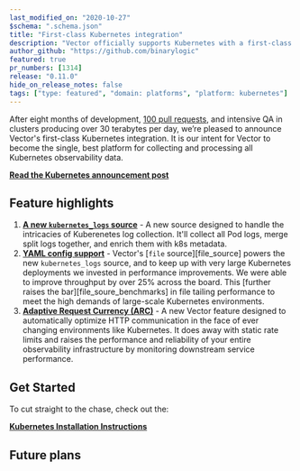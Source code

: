 ```yaml
---
last_modified_on: "2020-10-27"
$schema: ".schema.json"
title: "First-class Kubernetes integration"
description: "Vector officially supports Kubernetes with a first-class integration."
author_github: "https://github.com/binarylogic"
featured: true
pr_numbers: [1314]
release: "0.11.0"
hide_on_release_notes: false
tags: ["type: featured", "domain: platforms", "platform: kubernetes"]
---
```


After eight months of development, [100 pull requests][kubernetes_pull_requests],
and intensive QA in clusters producing over 30 terabytes per day, we’re pleased
to announce Vector's first-class Kubernetes integration. It is our intent for
Vector to become the single, best platform for collecting and processing all
Kubernetes observability data.

[**Read the Kubernetes announcement post**][announcement_post]

## Feature highlights

1.  [**A new `kubernetes_logs` source**][kubernetes_logs_source] - A new source
    designed to handle the intricacies of Kuberenetes log collection. It'll
    collect all Pod logs, merge split logs together, and enrich them with k8s
    metadata.
2.  [**YAML config support**][config_formats_highlight] -
    Vector's [`file` source][file_source] powers the new `kubernetes_logs`
    source, and to keep up with very large Kubernetes deployments we invested
    in performance improvements. We were able to improve throughput by over 25%
    across the board. This [further raises the bar][file_soure_benchmarks] in
    file tailing performance to meet the high demands of large-scale Kubernetes
    environments.
3.  [**Adaptive Request Currency (ARC)**][adaptive_concurrency_post] -
    A new Vector feature designed to automatically optimize HTTP communication
    in the face of ever changing environments like Kubernetes. It does away with
    static rate limits and raises the performance and reliability of your entire
    observability infrastructure by monitoring downstream service performance.

## Get Started

To cut straight to the chase, check out the:

[**Kubernetes Installation Instructions**][installation_docs]

## Future plans

[adaptive_concurrency_post]: /blog/adaptive-request-concurrency/
[config_formats_highlight]: /highlights/2020-11-25-json-yaml-config-formats/
[announcement_post]: /blog/...
[installation_docs]: /docs/setup/installation/platforms/kubernetes/
[kubernetes_logs_source]: /docs/reference/sources/kubernetes_logs/
[kubernetes_pull_requests]: https://github.com/timberio/vector/pulls?q=is%3Apr+sort%3Aupdated-desc+kubernetes+is%3Aclosed
